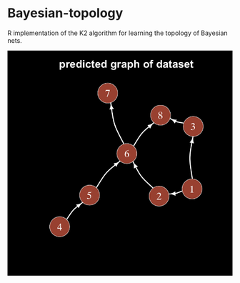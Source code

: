# Bayesian-topology
R implementation of the K2 algorithm for learning the topology of Bayesian nets.

![](./asia.png)
